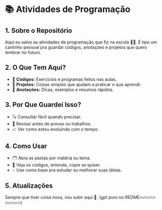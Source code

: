 <h1>📚 Atividades de Programação</h1>

<div class="topic">
  <h2>1. Sobre o Repositório</h2>
  <p>
    Aqui eu salvo as atividades de programação que fiz na escola 👨‍💻. É tipo um cantinho pessoal pra guardar códigos, anotações e projetos que quero lembrar no futuro.
  </p>
</div>

<div class="topic">
  <h2>2. O Que Tem Aqui?</h2>
  <ul>
    <li>🧠 <strong>Códigos:</strong> Exercícios e programas feitos nas aulas.</li>
    <li>📘 <strong>Projetos:</strong> Coisas simples que ajudam a praticar o que aprendi.</li>
    <li>📝 <strong>Anotações:</strong> Dicas, exemplos e resumos rápidos.</li>
  </ul>
</div>

<div class="topic">
  <h2>3. Por Que Guardei Isso?</h2>
  <ul>
    <li>🔍 Consultar fácil quando precisar.</li>
    <li>🔁 Revisar antes de provas ou trabalhos.</li>
    <li>📈 Ver como estou evoluindo com o tempo.</li>
  </ul>
</div>

<div class="topic">
  <h2>4. Como Usar</h2>
  <ul>
    <li>🗂️ Abra as pastas por matéria ou tema.</li>
    <li>👀 Veja os códigos, entenda, copie se quiser.</li>
    <li>💡 Use como base pra estudar ou melhorar suas ideias.</li>
  </ul>
</div>

<div class="topic">
  <h2>5. Atualizações</h2>
  <p>
    Sempre que tiver coisa nova, vou subir aqui 🚀. (gpt puro no REDME🔥🔥🔥🔥🔥🔥🔥🔥🔥🔥)
  </p>
</div>
